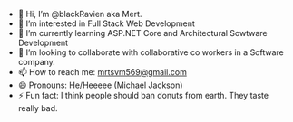 - 👋 Hi, I’m @blackRavien aka Mert.
- 👀 I’m interested in Full Stack Web Development
- 🌱 I’m currently learning ASP.NET Core and Architectural Sowtware Development
- 💞️ I’m looking to collaborate with collaborative co workers in a Software company.
- 📫 How to reach me: mrtsvm569@gmail.com
- 😄 Pronouns: He/Heeeee (Michael Jackson)
- ⚡ Fun fact: I think people should ban donuts from earth. They taste really bad. 

<!---
blackRavien/blackRavien is a ✨ special ✨ repository because its `README.md` (this file) appears on your GitHub profile.
You can click the Preview link to take a look at your changes.
--->
